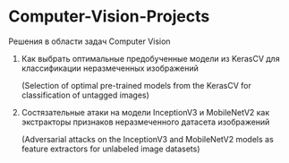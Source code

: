 # Computer-Vision-Projects
Решения в области задач Computer Vision

1. Как выбрать оптимальные предобученные модели из KerasCV для классификации неразмеченных изображений

   (Selection of optimal pre-trained models from the KerasCV for classification of untagged images)

2. Состязательные атаки на модели InceptionV3 и MobileNetV2 как экстракторы признаков неразмеченного  датасета изображений

   (Adversarial attacks on the InceptionV3 and MobileNetV2 models as feature extractors for unlabeled 
image datasets)

